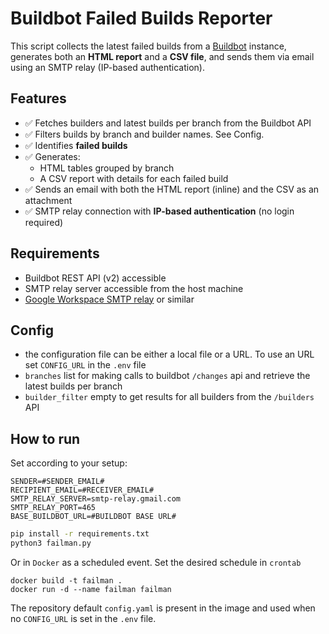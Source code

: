 # Buildbot Failed Builds Reporter

This script collects the latest failed builds from a [Buildbot](https://buildbot.net/) instance, generates both an **HTML report** and a **CSV file**, and sends them via email using an SMTP relay (IP-based authentication).

## Features

- ✅ Fetches builders and latest builds per branch from the Buildbot API
- ✅ Filters builds by branch and builder names. See Config.
- ✅ Identifies **failed builds**
- ✅ Generates:
  - HTML tables grouped by branch
  - A CSV report with details for each failed build
- ✅ Sends an email with both the HTML report (inline) and the CSV as an attachment
- ✅ SMTP relay connection with **IP-based authentication** (no login required)

## Requirements

- Buildbot REST API (v2) accessible
- SMTP relay server accessible from the host machine
- [Google Workspace SMTP relay](https://support.google.com/a/answer/176600?hl=en) or similar

## Config

- the configuration file can be either a local file or a URL. To use an URL set `CONFIG_URL` in the `.env` file
- `branches` list for making calls to buildbot `/changes` api and retrieve the latest builds per branch
- `builder_filter` empty to get results for all builders from the `/builders` API


## How to run

Set according to your setup:
```
SENDER=#SENDER_EMAIL#
RECIPIENT_EMAIL=#RECEIVER_EMAIL#
SMTP_RELAY_SERVER=smtp-relay.gmail.com
SMTP_RELAY_PORT=465
BASE_BUILDBOT_URL=#BUILDBOT BASE URL#
```

```bash
pip install -r requirements.txt
python3 failman.py
```

Or in `Docker` as a scheduled event. Set the desired schedule in `crontab`
```
docker build -t failman .
docker run -d --name failman failman
```

The repository default `config.yaml` is present in the image and used when no
`CONFIG_URL` is set in the `.env` file.

